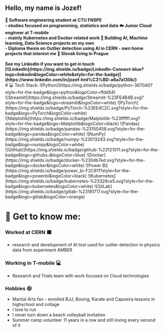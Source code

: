 ## Hello, my name is Jozef!
<b>
🦁 Software engineering student at CTU FNSPE <br/>
  - studies focused on programming, statistics and data
☁️ Junior Cloud engineer at T-mobile <br/>
  - mainly Kubernetes and Docker related work
🐍 Building AI, Machine learning, Data Science projects on my own <br/>
  - Diploma thesis on Outlier detection using AI in CERN
  - own home projects that interest me
🏡 Slovak living in Prague <br/>
<br/>
See my LinkedIn if you want to get in touch <br/> [![LinkedIn](https://img.shields.io/badge/LinkedIn-Connect-blue?logo=linkedin&logoColor=white&style=for-the-badge)](https://www.linkedin.com/in/jozef-hrd%C3%BD-a6a7a130b/)
</b>
<br/>
# 💻 Tech Stack:
![Python](https://img.shields.io/badge/python-3670A0?style=for-the-badge&logo=python&logoColor=ffdd54) <br/> ![Streamlit](https://img.shields.io/badge/Streamlit-%23FE4B4B.svg?style=for-the-badge&logo=streamlit&logoColor=white)
![PyTorch](https://img.shields.io/badge/PyTorch-%23EE4C2C.svg?style=for-the-badge&logo=PyTorch&logoColor=white) <br/> ![Matplotlib](https://img.shields.io/badge/Matplotlib-%23ffffff.svg?style=for-the-badge&logo=Matplotlib&logoColor=black)
![Pandas](https://img.shields.io/badge/pandas-%23150458.svg?style=for-the-badge&logo=pandas&logoColor=white) ![NumPy](https://img.shields.io/badge/numpy-%23013243.svg?style=for-the-badge&logo=numpy&logoColor=white) <br/>
![GitHub](https://img.shields.io/badge/github-%23121011.svg?style=for-the-badge&logo=githubs.i&logoColor=blue)
![Docker](https://img.shields.io/badge/docker-%230db7ed.svg?style=for-the-badge&logo=docker&logoColor=white) ![Power Bi](https://img.shields.io/badge/power_bi-F2C811?style=for-the-badge&logo=powerbi&logoColor=black) ![Kubernetes](https://img.shields.io/badge/kubernetes-%23326ce5.svg?style=for-the-badge&logo=kubernetes&logoColor=white) ![GitLab](https://img.shields.io/badge/gitlab-%23181717.svg?style=for-the-badge&logo=gitlab&logoColor=orange)

# 🤝 Get to know me:
### Worked at CERN 🟦
- research and development of AI tool used for outlier detection in physics data from experiment AMBER

### Working in T-mobile 💻
- Research and Trials team with work focused on Cloud technologies

### Hobbies 😄
- Martial Arts fan - enrolled BJJ, Boxing, Karate and Capoeira lessons in highschool and collage
- I love to run
- I never turn down a beach volleyball invitation
- Summer camp volunteer 11 years in a row and still loving every second of it
